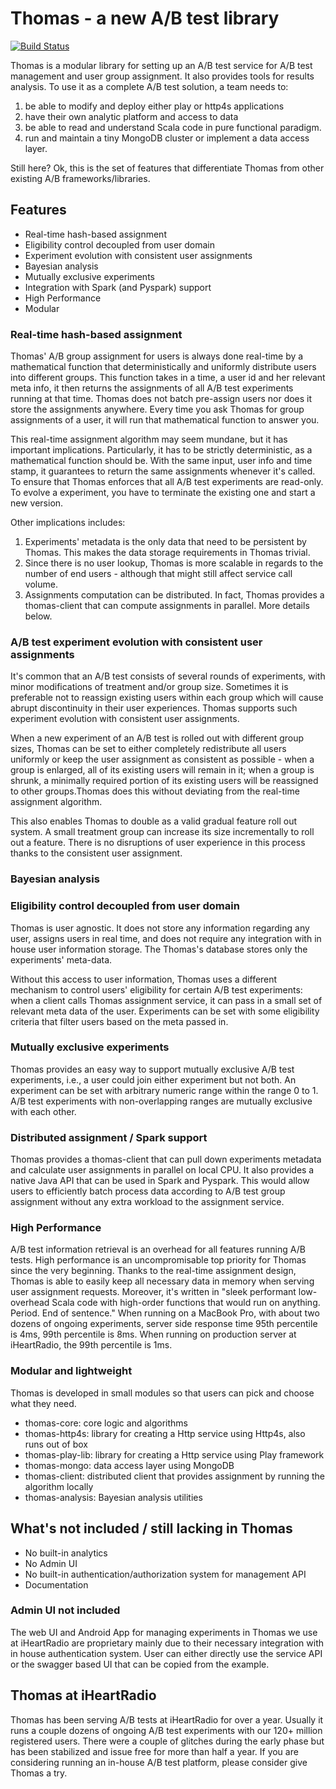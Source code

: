 
# Thomas - a new A/B test library

[![Build Status](https://travis-ci.org/iheartradio/thomas.svg?branch=master)](https://travis-ci.org/iheartradio/thomas)

Thomas is a modular library for setting up an A/B test service for A/B test management and user group assignment. It also provides tools for results analysis. 
To use it as a complete A/B test solution, a team needs to: 

1. be able to modify and deploy either play or http4s applications
2. have their own analytic platform and access to data  
3. be able to read and understand Scala code in pure functional paradigm.  
4. run and maintain a tiny MongoDB cluster or implement a data access layer.  

Still here? Ok, this is the set of features that differentiate Thomas from other existing A/B frameworks/libraries.  
  
## Features 

* Real-time hash-based assignment 
* Eligibility control decoupled from user domain
* Experiment evolution with consistent user assignments
* Bayesian analysis
* Mutually exclusive experiments
* Integration with Spark (and Pyspark) support
* High Performance
* Modular


### Real-time hash-based assignment

Thomas' A/B group assignment for users is always done real-time by a mathematical function that deterministically and uniformly distribute users into different groups. This function takes in a time, a user id and her relevant meta info, it then returns the assignments of all A/B test experiments running at that time. Thomas does not batch pre-assign users nor does it store the assignments anywhere. Every time you ask Thomas for group assignments of a user, it will run that mathematical function to answer you. 

This real-time assignment algorithm may seem mundane, but it has important implications. Particularly, it has to be strictly deterministic, as a mathematical function should be. With the same input, user info and time stamp, it guarantees to return the same assignments whenever it's called. To ensure that Thomas enforces that all A/B test experiments are read-only. To evolve a experiment, you have to terminate the existing one and start a new version. 

Other implications includes:

1. Experiments' metadata is the only data that need to be persistent by Thomas. This makes the data storage requirements in Thomas trivial. 
2. Since there is no user lookup, Thomas is more scalable in regards to the number of end users - although that might still affect service call volume. 
3. Assignments computation can be distributed. In fact, Thomas provides a thomas-client that can compute assignments in parallel. More details below.

### A/B test experiment evolution with consistent user assignments

It's common that an A/B test consists of several rounds of experiments, with minor modifications of treatment and/or group size. Sometimes it  is preferable not to reassign existing users within each group which will cause abrupt discontinuity in their user experiences. Thomas supports such experiment evolution with consistent user assignments. 

When a new experiment of an A/B test is rolled out with different group sizes, Thomas can be set to either completely redistribute all users uniformly or keep the user assignment as consistent as possible - when a group is enlarged, all of its existing users will remain in it; when a group is shrunk, a minimally required portion of its existing users will be reassigned to other groups.Thomas does this without deviating from the real-time assignment algorithm.

This also enables Thomas to double as a valid gradual feature roll out system. A small treatment group can increase its size incrementally to roll out a feature. There is no disruptions of user experience in this process thanks to the consistent user assignment. 

### Bayesian analysis


### Eligibility control decoupled from user domain

Thomas is user agnostic. It does not store any information regarding any user, assigns users in real time, and does not require any integration with in house user information storage. The Thomas's database stores only the experiments' meta-data.

Without this access to user information, Thomas uses a different mechanism to control users' eligibility for certain A/B test experiments: when a client calls Thomas assignment service, it can pass in a small set of relevant meta data of the user. Experiments can be set with some eligibility criteria that filter users based on the meta passed in. 

### Mutually exclusive experiments

Thomas provides an easy way to support mutually exclusive A/B test experiments, i.e., a user could join either experiment but not both. An experiment can be set with arbitrary numeric range within the range 0 to 1. A/B test experiments with non-overlapping ranges are mutually exclusive with each other. 

### Distributed assignment / Spark support

Thomas provides a thomas-client that can pull down experiments metadata and calculate user assignments in parallel on local CPU. It also provides a native Java API that can be used in Spark and Pyspark. This would allow users to efficiently batch process data according to A/B test group assignment without any extra workload to the assignment service.

### High Performance 

A/B test information retrieval is an overhead for all features running A/B tests. High performance is an uncompromisable top priority for Thomas since the very beginning. Thanks to the real-time assignment design, Thomas is able to easily keep all necessary data in memory when serving user assignment requests. Moreover, it's written in "sleek performant low-overhead Scala code with high-order functions that would run on anything. Period. End of sentence." 
When running on a MacBook Pro, with about two dozens of ongoing experiments, server side response time 95th percentile is 4ms, 99th percentile is 8ms. When running on production server at iHeartRadio, the 99th percentile is 1ms.   

### Modular and lightweight

Thomas is developed in small modules so that users can pick and choose what they need. 
 - thomas-core: core logic and algorithms
 - thomas-http4s: library for creating a Http service using Http4s, also runs out of box
 - thomas-play-lib: library for creating a Http service using Play framework
 - thomas-mongo: data access layer using MongoDB
 - thomas-client: distributed client that provides assignment by running the algorithm locally
 - thomas-analysis: Bayesian analysis utilities
 
 
## What's not included / still lacking in Thomas

* No built-in analytics
* No Admin UI
* No built-in authentication/authorization system for management API
* Documentation

 
### Admin UI not included

The web UI and Android App for managing experiments in Thomas we use at iHeartRadio are proprietary mainly due to their necessary integration with in house authentication system. User can either directly use the service API or the swagger based UI that can be copied from the example.  


## Thomas at iHeartRadio 

Thomas has been serving A/B tests at iHeartRadio for over a year. Usually it runs a couple dozens of ongoing A/B test experiments with our 120+ million registered users. There were a couple of glitches during the early phase but has been stabilized and issue free for more than half a year. If you are considering running an in-house A/B test platform, please consider give Thomas a try.  
